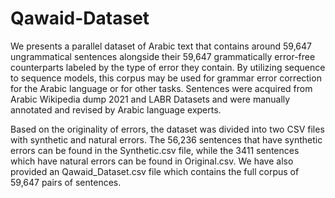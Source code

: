 # Qawaid-Dataset

We presents a parallel dataset of Arabic text that contains around 59,647 ungrammatical sentences alongside their 59,647 grammatically error-free counterparts labeled by the type of error they contain. By utilizing sequence to sequence models, this corpus may be used for grammar error correction for the Arabic language or for other tasks. Sentences were acquired from Arabic Wikipedia dump 2021 and LABR Datasets and were manually annotated and revised by Arabic language experts. 

Based on the originality of errors, the dataset was divided into two CSV files with synthetic and natural errors. The 56,236 sentences that have synthetic errors can be found in the Synthetic.csv file, while the 3411 sentences which have natural errors can be found in Original.csv. We have also provided an Qawaid_Dataset.csv file which contains the full corpus of 59,647 pairs of sentences.  

